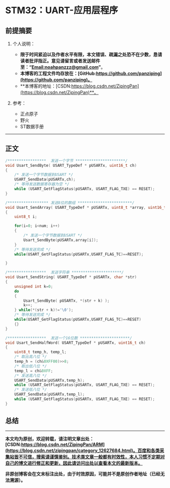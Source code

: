 # STM32：UART-应用层程序

## 前提摘要

1. 个人说明：

   - **限于时间紧迫以及作者水平有限，本文错误、疏漏之处恐不在少数，恳请读者批评指正。意见请留言或者发送邮件至：“[Email:noahpanzzz@gmail.com](noahpanzzz@gmail.com)”**。
   - **本博客的工程文件均存放在：[GitHub:https://github.com/panziping](https://github.com/panziping)。**
   - **本博客的地址：[CSDN:https://blog.csdn.net/ZipingPan](https://blog.csdn.net/ZipingPan)**。
2. 参考：

   - 正点原子
   - 野火
   - ST数据手册

---

## 正文

```c
/*****************  发送一个字节 **********************/
void Usart_SendByte( USART_TypeDef * pUSARTx, uint16_t ch)
{
    /* 发送一个字节数据到USART */
    USART_SendData(pUSARTx,ch);
    /* 等待发送数据寄存器为空 */
    while (USART_GetFlagStatus(pUSARTx, USART_FLAG_TXE) == RESET);
}

/****************** 发送8位的数组 ************************/
void Usart_SendArray( USART_TypeDef * pUSARTx, uint8_t *array, uint16_t num)
{
    uint8_t i;

    for(i=0; i<num; i++)
    {
        /* 发送一个字节数据到USART */
        Usart_SendByte(pUSARTx,array[i]);
    }
    /* 等待发送完成 */
    while(USART_GetFlagStatus(pUSARTx,USART_FLAG_TC)==RESET);

}

/*****************  发送字符串 **********************/
void Usart_SendString( USART_TypeDef * pUSARTx, char *str)
{
    unsigned int k=0;
    do
    {
        Usart_SendByte( pUSARTx, *(str + k) );
        k++;
    } while(*(str + k)!='\0');
    /* 等待发送完成 */
    while(USART_GetFlagStatus(pUSARTx,USART_FLAG_TC)==RESET)
    {}
}

/*****************  发送一个16位数 **********************/
void Usart_SendHalfWord( USART_TypeDef * pUSARTx, uint16_t ch)
{
    uint8_t temp_h, temp_l;
    /* 取出高八位 */
    temp_h = (ch&0XFF00)>>8;
    /* 取出低八位 */
    temp_l = ch&0XFF;
    /* 发送高八位 */
    USART_SendData(pUSARTx,temp_h);
    while (USART_GetFlagStatus(pUSARTx, USART_FLAG_TXE) == RESET);
    /* 发送低八位 */
    USART_SendData(pUSARTx,temp_l);
    while (USART_GetFlagStatus(pUSARTx, USART_FLAG_TXE) == RESET);
}
```







## 总结





---

**本文均为原创，欢迎转载，请注明文章出处：[CSDN:https://blog.csdn.net/ZipingPan/ARM](https://blog.csdn.net/zipingpan/category_12627684.html)。百度和各类采集站皆不可信，搜索请谨慎鉴别。技术类文章一般都有时效性，本人习惯不定期对自己的博文进行修正和更新，因此请访问出处以查看本文的最新版本。**

**非原创博客会在文末标注出处，由于时效原因，可能并不是原创作者地址（已经无法溯源）。**
